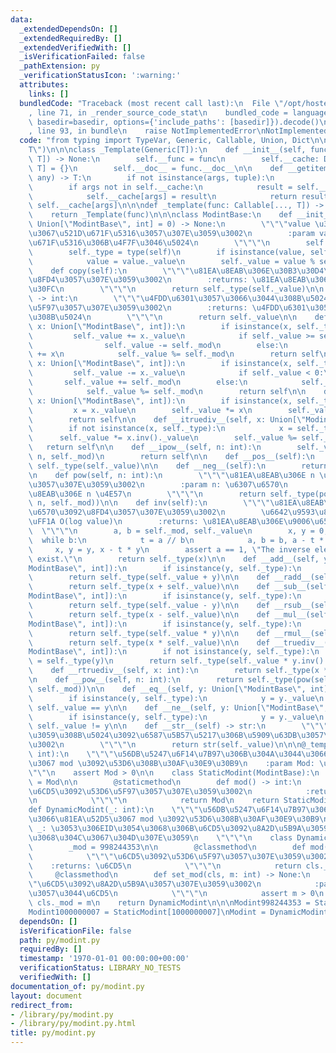 ```yaml
---
data:
  _extendedDependsOn: []
  _extendedRequiredBy: []
  _extendedVerifiedWith: []
  _isVerificationFailed: false
  _pathExtension: py
  _verificationStatusIcon: ':warning:'
  attributes:
    links: []
  bundledCode: "Traceback (most recent call last):\n  File \"/opt/hostedtoolcache/Python/3.8.16/x64/lib/python3.8/site-packages/onlinejudge_verify/documentation/build.py\"\
    , line 71, in _render_source_code_stat\n    bundled_code = language.bundle(stat.path,\
    \ basedir=basedir, options={'include_paths': [basedir]}).decode()\n  File \"/opt/hostedtoolcache/Python/3.8.16/x64/lib/python3.8/site-packages/onlinejudge_verify/languages/python.py\"\
    , line 93, in bundle\n    raise NotImplementedError\nNotImplementedError\n"
  code: "from typing import TypeVar, Generic, Callable, Union, Dict\n\n\nT = TypeVar(\"\
    T\")\n\n\nclass _Template(Generic[T]):\n    def __init__(self, func: Callable[...,\
    \ T]) -> None:\n        self.__func = func\n        self.__cache: Dict[tuple,\
    \ T] = {}\n        self.__doc__ = func.__doc__\n\n    def __getitem__(self, args:\
    \ any) -> T:\n        if not isinstance(args, tuple):\n            args = args,\n\
    \        if args not in self.__cache:\n            result = self.__func(*args)\n\
    \            self.__cache[args] = result\n            return result\n        return\
    \ self.__cache[args]\n\n\ndef _template(func: Callable[..., T]) -> _Template[T]:\n\
    \    return _Template(func)\n\n\nclass ModintBase:\n    def __init__(self, value:\
    \ Union[\"ModintBase\", int] = 0) -> None:\n        \"\"\"value \u306E\u5270\u4F59\
    \u3067\u521D\u671F\u5316\u3057\u307E\u3059\u3002\n        :param value: \u521D\
    \u671F\u5316\u306B\u4F7F\u3046\u5024\n        \"\"\"\n        self._mod: int\n\
    \        self._type = type(self)\n        if isinstance(value, self._type):\n\
    \            value = value._value\n        self._value = value % self._mod\n\n\
    \    def copy(self):\n        \"\"\"\u81EA\u8EAB\u306E\u30B3\u30D4\u30FC\u3092\
    \u8FD4\u3057\u307E\u3059\u3002\n        :returns: \u81EA\u8EAB\u306E\u30B3\u30D4\
    \u30FC\n        \"\"\"\n        return self._type(self._value)\n\n    def value(self)\
    \ -> int:\n        \"\"\"\u4FDD\u6301\u3057\u3066\u3044\u308B\u5024\u3092\u53D6\
    \u5F97\u3057\u307E\u3059\u3002\n        :returns: \u4FDD\u6301\u3057\u3066\u3044\
    \u308B\u5024\n        \"\"\"\n        return self._value\n\n    def __iadd__(self,\
    \ x: Union[\"ModintBase\", int]):\n        if isinstance(x, self._type):\n   \
    \         self._value += x._value\n            if self._value >= self._mod:\n\
    \                self._value -= self._mod\n        else:\n            self._value\
    \ += x\n            self._value %= self._mod\n        return self\n\n    def __isub__(self,\
    \ x: Union[\"ModintBase\", int]):\n        if isinstance(x, self._type):\n   \
    \         self._value -= x._value\n            if self._value < 0:\n         \
    \       self._value += self._mod\n        else:\n            self._value -= x\n\
    \            self._value %= self._mod\n        return self\n\n    def __imul__(self,\
    \ x: Union[\"ModintBase\", int]):\n        if isinstance(x, self._type):\n   \
    \         x = x._value\n        self._value *= x\n        self._value %= self._mod\n\
    \        return self\n\n    def __itruediv__(self, x: Union[\"ModintBase\", int]):\n\
    \        if not isinstance(x, self._type):\n            x = self._type(x)\n  \
    \      self._value *= x.inv()._value\n        self._value %= self._mod\n     \
    \   return self\n\n    def __ipow__(self, n: int):\n        self._value = pow(self._value,\
    \ n, self._mod)\n        return self\n\n    def __pos__(self):\n        return\
    \ self._type(self._value)\n\n    def __neg__(self):\n        return self._type(-self._value)\n\
    \n    def pow(self, n: int):\n        \"\"\"\u81EA\u8EAB\u306E n \u4E57\u3092\u8FD4\
    \u3057\u307E\u3059\u3002\n        :param n: \u6307\u6570\n        :returns: \u81EA\
    \u8EAB\u306E n \u4E57\n        \"\"\"\n        return self._type(pow(self._value,\
    \ n, self._mod))\n\n    def inv(self):\n        \"\"\"\u81EA\u8EAB\u306E\u9006\
    \u6570\u3092\u8FD4\u3057\u307E\u3059\u3002\n        \u6642\u9593\u8A08\u7B97\u91CF\
    \uFF1A O(log value)\n        :returns: \u81EA\u8EAB\u306E\u9006\u6570\n      \
    \  \"\"\"\n        a, b = self._mod, self._value\n        x, y = 0, 1\n      \
    \  while b:\n            t = a // b\n            a, b = b, a - t * b\n       \
    \     x, y = y, x - t * y\n        assert a == 1, \"The inverse element does not\
    \ exist.\"\n        return self._type(x)\n\n    def __add__(self, y: Union[\"\
    ModintBase\", int]):\n        if isinstance(y, self._type):\n            y = y._value\n\
    \        return self._type(self._value + y)\n\n    def __radd__(self, x: int):\n\
    \        return self._type(x + self._value)\n\n    def __sub__(self, y: Union[\"\
    ModintBase\", int]):\n        if isinstance(y, self._type):\n            y = y._value\n\
    \        return self._type(self._value - y)\n\n    def __rsub__(self, x: int):\n\
    \        return self._type(x - self._value)\n\n    def __mul__(self, y: Union[\"\
    ModintBase\", int]):\n        if isinstance(y, self._type):\n            y = y._value\n\
    \        return self._type(self._value * y)\n\n    def __rmul__(self, x: int):\n\
    \        return self._type(x * self._value)\n\n    def __truediv__(self, y: Union[\"\
    ModintBase\", int]):\n        if not isinstance(y, self._type):\n            y\
    \ = self._type(y)\n        return self._type(self._value * y.inv()._value)\n\n\
    \    def __rtruediv__(self, x: int):\n        return self._type(x * self.inv()._value)\n\
    \n    def __pow__(self, n: int):\n        return self._type(pow(self._value, n,\
    \ self._mod))\n\n    def __eq__(self, y: Union[\"ModintBase\", int]) -> bool:\n\
    \        if isinstance(y, self._type):\n            y = y._value\n        return\
    \ self._value == y\n\n    def __ne__(self, y: Union[\"ModintBase\", int]) -> bool:\n\
    \        if isinstance(y, self._type):\n            y = y._value\n        return\
    \ self._value != y\n\n    def __str__(self) -> str:\n        \"\"\"\u4FDD\u6301\
    \u3059\u308B\u5024\u3092\u6587\u5B57\u5217\u306B\u5909\u63DB\u3057\u307E\u3059\
    \u3002\n        \"\"\"\n        return str(self._value)\n\n\n@_template\ndef StaticModint(Mod:\
    \ int):\n    \"\"\"\u56DB\u5247\u6F14\u7B97\u306B\u304A\u3044\u3066\u81EA\u52D5\
    \u3067 mod \u3092\u53D6\u308B\u30AF\u30E9\u30B9\n    :param Mod: \u6CD5\n    \"\
    \"\"\n    assert Mod > 0\n\n    class StaticModint(ModintBase):\n        _mod\
    \ = Mod\n\n        @staticmethod\n        def mod() -> int:\n            \"\"\"\
    \u6CD5\u3092\u53D6\u5F97\u3057\u307E\u3059\u3002\n            :returns: \u6CD5\
    \n            \"\"\"\n            return Mod\n    return StaticModint\n\n\n@_template\n\
    def DynamicModint(_: int):\n    \"\"\"\u56DB\u5247\u6F14\u7B97\u306B\u304A\u3044\
    \u3066\u81EA\u52D5\u3067 mod \u3092\u53D6\u308B\u30AF\u30E9\u30B9\n    :param\
    \ _: \u3053\u306EID\u3054\u3068\u306B\u6CD5\u3092\u8A2D\u5B9A\u3059\u308B\u3053\
    \u3068\u304C\u3067\u304D\u307E\u3059\n    \"\"\"\n    class DynamicModint(ModintBase):\n\
    \        _mod = 998244353\n\n        @classmethod\n        def mod(cls) -> int:\n\
    \            \"\"\"\u6CD5\u3092\u53D6\u5F97\u3057\u307E\u3059\u3002\n        \
    \    :returns: \u6CD5\n            \"\"\"\n            return cls._mod\n\n   \
    \     @classmethod\n        def set_mod(cls, m: int) -> None:\n            \"\"\
    \"\u6CD5\u3092\u8A2D\u5B9A\u3057\u307E\u3059\u3002\n            :param m: \u65B0\
    \u3057\u3044\u6CD5\n            \"\"\"\n            assert m > 0\n           \
    \ cls._mod = m\n    return DynamicModint\n\n\nModint998244353 = StaticModint[998244353]\n\
    Modint1000000007 = StaticModint[1000000007]\nModint = DynamicModint[-1]\n"
  dependsOn: []
  isVerificationFile: false
  path: py/modint.py
  requiredBy: []
  timestamp: '1970-01-01 00:00:00+00:00'
  verificationStatus: LIBRARY_NO_TESTS
  verifiedWith: []
documentation_of: py/modint.py
layout: document
redirect_from:
- /library/py/modint.py
- /library/py/modint.py.html
title: py/modint.py
---
```

